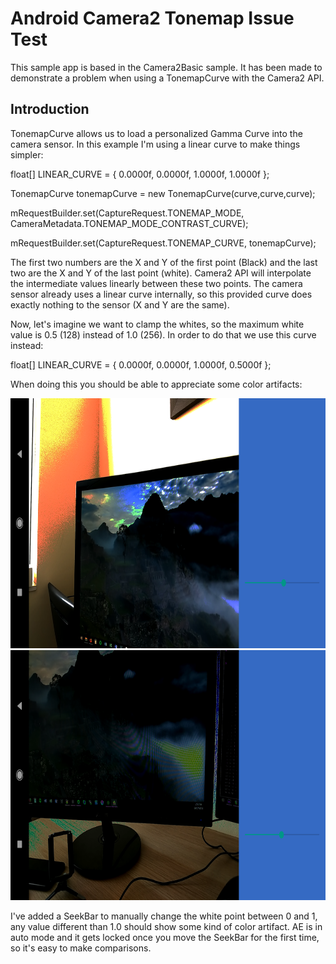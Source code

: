 
Android Camera2 Tonemap Issue Test
===================================

This sample app is based in the Camera2Basic sample. It has been made to demonstrate a problem when using a TonemapCurve with the Camera2 API.

Introduction
------------

TonemapCurve allows us to load a personalized Gamma Curve into the camera sensor. In this example I'm using a linear curve to make things simpler:

float[] LINEAR_CURVE = { 0.0000f, 0.0000f, 1.0000f, 1.0000f };

TonemapCurve tonemapCurve = new TonemapCurve(curve,curve,curve);

mRequestBuilder.set(CaptureRequest.TONEMAP_MODE, CameraMetadata.TONEMAP_MODE_CONTRAST_CURVE);

mRequestBuilder.set(CaptureRequest.TONEMAP_CURVE, tonemapCurve);
					
The first two numbers are the X and Y of the first point (Black) and the last two are the X and Y of the last point (white). Camera2 API will interpolate the intermediate values linearly between these two points. The camera sensor already uses a linear curve internally, so this provided curve does exactly nothing to the sensor (X and Y are the same).

Now, let's imagine we want to clamp the whites, so the maximum white value is 0.5 (128) instead of 1.0 (256). In order to do that we use this curve instead:

float[] LINEAR_CURVE = { 0.0000f, 0.0000f, 1.0000f, 0.5000f };

When doing this you should be able to appreciate some color artifacts: 

<img src="screenshots/device-2018-07-06-145552.png" height="400" alt="Screenshot"/> 
<img src="screenshots/device-2018-07-06-145643.png" height="400" alt="Screenshot"/> 

I've added a SeekBar to manually change the white point between 0 and 1, any value different than 1.0 should show some kind of color artifact.
AE is in auto mode and it gets locked once you move the SeekBar for the first time, so it's easy to make comparisons.
